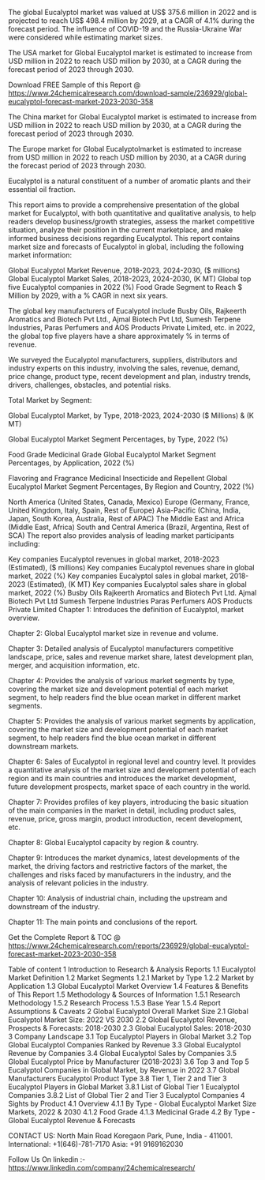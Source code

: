 The global Eucalyptol market was valued at US$ 375.6 million in 2022 and is projected to reach US$ 498.4 million by 2029, at a CAGR of 4.1% during the forecast period. The influence of COVID-19 and the Russia-Ukraine War were considered while estimating market sizes.

The USA market for Global Eucalyptol  market is estimated to increase from USD million in 2022 to reach USD million by 2030, at a CAGR during the forecast period of 2023 through 2030.

Download FREE Sample of this Report @ https://www.24chemicalresearch.com/download-sample/236929/global-eucalyptol-forecast-market-2023-2030-358

The China market for Global Eucalyptol market is estimated to increase from USD million in 2022 to reach USD million by 2030, at a CAGR during the forecast period of 2023 through 2030.

The Europe market for Global Eucalyptolmarket is estimated to increase from USD million in 2022 to reach USD million by 2030, at a CAGR during the forecast period of 2023 through 2030.

Eucalyptol is a natural constituent of a number of aromatic plants and their essential oil fraction.

This report aims to provide a comprehensive presentation of the global market for Eucalyptol, with both quantitative and qualitative analysis, to help readers develop business/growth strategies, assess the market competitive situation, analyze their position in the current marketplace, and make informed business decisions regarding Eucalyptol. This report contains market size and forecasts of Eucalyptol in global, including the following market information:

Global Eucalyptol Market Revenue, 2018-2023, 2024-2030, ($ millions)
Global Eucalyptol Market Sales, 2018-2023, 2024-2030, (K MT)
Global top five Eucalyptol companies in 2022 (%)
Food Grade Segment to Reach $ Million by 2029, with a % CAGR in next six years.

The global key manufacturers of Eucalyptol include Busby Oils, Rajkeerth Aromatics and Biotech Pvt Ltd., Ajmal Biotech Pvt Ltd, Sumesh Terpene Industries, Paras Perfumers and AOS Products Private Limited, etc. in 2022, the global top five players have a share approximately % in terms of revenue.

We surveyed the Eucalyptol manufacturers, suppliers, distributors and industry experts on this industry, involving the sales, revenue, demand, price change, product type, recent development and plan, industry trends, drivers, challenges, obstacles, and potential risks.

Total Market by Segment:

Global Eucalyptol Market, by Type, 2018-2023, 2024-2030 ($ Millions) & (K MT)

Global Eucalyptol Market Segment Percentages, by Type, 2022 (%)

Food Grade
Medicinal Grade
Global Eucalyptol Market Segment Percentages, by Application, 2022 (%)

Flavoring and Fragrance
Medicinal
Insecticide and Repellent
Global Eucalyptol Market Segment Percentages, By Region and Country, 2022 (%)

North America (United States, Canada, Mexico)
Europe (Germany, France, United Kingdom, Italy, Spain, Rest of Europe)
Asia-Pacific (China, India, Japan, South Korea, Australia, Rest of APAC)
The Middle East and Africa (Middle East, Africa)
South and Central America (Brazil, Argentina, Rest of SCA)
The report also provides analysis of leading market participants including:

Key companies Eucalyptol revenues in global market, 2018-2023 (Estimated), ($ millions)
Key companies Eucalyptol revenues share in global market, 2022 (%)
Key companies Eucalyptol sales in global market, 2018-2023 (Estimated), (K MT)
Key companies Eucalyptol sales share in global market, 2022 (%)
Busby Oils
Rajkeerth Aromatics and Biotech Pvt Ltd.
Ajmal Biotech Pvt Ltd
Sumesh Terpene Industries
Paras Perfumers
AOS Products Private Limited
Chapter 1: Introduces the definition of Eucalyptol, market overview.

Chapter 2: Global Eucalyptol market size in revenue and volume.

Chapter 3: Detailed analysis of Eucalyptol manufacturers competitive landscape, price, sales and revenue market share, latest development plan, merger, and acquisition information, etc.

Chapter 4: Provides the analysis of various market segments by type, covering the market size and development potential of each market segment, to help readers find the blue ocean market in different market segments.

Chapter 5: Provides the analysis of various market segments by application, covering the market size and development potential of each market segment, to help readers find the blue ocean market in different downstream markets.

Chapter 6: Sales of Eucalyptol in regional level and country level. It provides a quantitative analysis of the market size and development potential of each region and its main countries and introduces the market development, future development prospects, market space of each country in the world.

Chapter 7: Provides profiles of key players, introducing the basic situation of the main companies in the market in detail, including product sales, revenue, price, gross margin, product introduction, recent development, etc.

Chapter 8: Global Eucalyptol capacity by region & country.

Chapter 9: Introduces the market dynamics, latest developments of the market, the driving factors and restrictive factors of the market, the challenges and risks faced by manufacturers in the industry, and the analysis of relevant policies in the industry.

Chapter 10: Analysis of industrial chain, including the upstream and downstream of the industry.

Chapter 11: The main points and conclusions of the report.

Get the Complete Report & TOC @ https://www.24chemicalresearch.com/reports/236929/global-eucalyptol-forecast-market-2023-2030-358

Table of content
1 Introduction to Research & Analysis Reports
1.1 Eucalyptol Market Definition
1.2 Market Segments
1.2.1 Market by Type
1.2.2 Market by Application
1.3 Global Eucalyptol Market Overview
1.4 Features & Benefits of This Report
1.5 Methodology & Sources of Information
1.5.1 Research Methodology
1.5.2 Research Process
1.5.3 Base Year
1.5.4 Report Assumptions & Caveats
2 Global Eucalyptol Overall Market Size
2.1 Global Eucalyptol Market Size: 2022 VS 2030
2.2 Global Eucalyptol Revenue, Prospects & Forecasts: 2018-2030
2.3 Global Eucalyptol Sales: 2018-2030
3 Company Landscape
3.1 Top Eucalyptol Players in Global Market
3.2 Top Global Eucalyptol Companies Ranked by Revenue
3.3 Global Eucalyptol Revenue by Companies
3.4 Global Eucalyptol Sales by Companies
3.5 Global Eucalyptol Price by Manufacturer (2018-2023)
3.6 Top 3 and Top 5 Eucalyptol Companies in Global Market, by Revenue in 2022
3.7 Global Manufacturers Eucalyptol Product Type
3.8 Tier 1, Tier 2 and Tier 3 Eucalyptol Players in Global Market
3.8.1 List of Global Tier 1 Eucalyptol Companies
3.8.2 List of Global Tier 2 and Tier 3 Eucalyptol Companies
4 Sights by Product
4.1 Overview
4.1.1 By Type - Global Eucalyptol Market Size Markets, 2022 & 2030
4.1.2 Food Grade
4.1.3 Medicinal Grade
4.2 By Type - Global Eucalyptol Revenue & Forecasts

CONTACT US:
North Main Road Koregaon Park, Pune, India - 411001.
International: +1(646)-781-7170
Asia: +91 9169162030

Follow Us On linkedin :- https://www.linkedin.com/company/24chemicalresearch/
